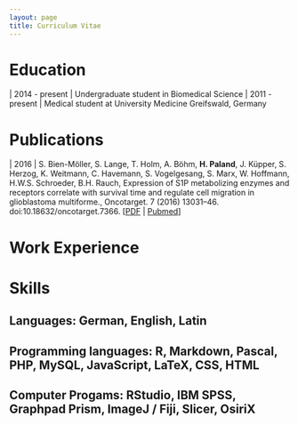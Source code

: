 ```yaml
---
layout: page
title: Curriculum Vitae
---
```


# Education

| 2014 - present | Undergraduate student in Biomedical Science
| 2011 - present | Medical student at University Medicine Greifswald, Germany


# Publications

| 2016 | S. Bien-Möller, S. Lange, T. Holm, A. Böhm, **H. Paland**, J. Küpper, S. Herzog, K. Weitmann, C. Havemann, S. Vogelgesang, S. Marx, W. Hoffmann, H.W.S. Schroeder, B.H. Rauch, Expression of S1P metabolizing enzymes and receptors correlate with survival time and regulate cell migration in glioblastoma multiforme., Oncotarget. 7 (2016) 13031–46. doi:10.18632/oncotarget.7366. [[PDF](http://www.impactjournals.com/oncotarget/index.php?journal=oncotarget&page=article&op=download&path%5B%5D=7366&path%5B%5D=21109) \| [Pubmed](http://www.ncbi.nlm.nih.gov/pubmed/26887055)]

# Work Experience

# Skills

## Languages: German, English, Latin

## Programming languages: R, Markdown, Pascal, PHP, MySQL,  JavaScript, LaTeX, CSS, HTML

## Computer Progams: RStudio, IBM SPSS, Graphpad Prism, ImageJ / Fiji, Slicer, OsiriX

